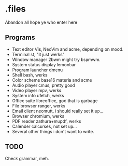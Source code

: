 # .files
Abandon all hope ye who enter here

## Programs
- Text editor
Vis, NeoVim and acme, depending on mood.
- Terminal
st, "it just werks"
- Window manager
2bwm might try bspmwm.
- System status display
lemonbar
- Program launcher
dmenu
- Shell
bash, werks
- Color scheme
base16 materia and acme
- Audio player
cmus, pretty good
- Video player
mpv, werks
- System info
ufetch, werks
- Office suite
libreoffice, god that is garbage
- File browser
ranger, werks
- Email client
neomutt, i should really set it up...
- Browser
chromium, werks
- PDF reader
zathura+mupdf, werks
- Calender
calcurses, not set up...
- Several other things i don't want to write.

## TODO
Check grammar, meh.
